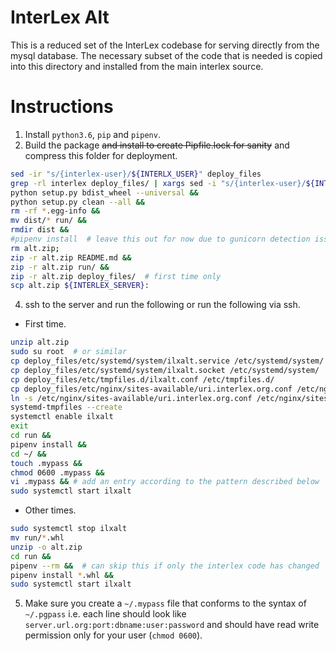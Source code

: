 # InterLex Alt
This is a reduced set of the InterLex codebase for serving directly
from the mysql database. The necessary subset of the code that is needed
is copied into this directory and installed from the main interlex source.

# Instructions
1. Install `python3.6`, `pip` and `pipenv`.
2. Build the package ~~and install to create Pipfile.lock for sanity~~
and compress this folder for deployment.
```bash
sed -ir "s/{interlex-user}/${INTERLX_USER}" deploy_files
grep -rl interlex deploy_files/ | xargs sed -i "s/{interlex-user}/${INTERLEX_USER}/g"
python setup.py bdist_wheel --universal &&
python setup.py clean --all &&
rm -rf *.egg-info &&
mv dist/* run/ &&
rmdir dist &&
#pipenv install  # leave this out for now due to gunicorn detection issues
rm alt.zip;
zip -r alt.zip README.md &&
zip -r alt.zip run/ &&
zip -r alt.zip deploy_files/  # first time only
scp alt.zip ${INTERLEX_SERVER}:
```
4. ssh to the server and run the following or run the following via ssh.
* First time.
```bash
unzip alt.zip
sudo su root  # or similar
cp deploy_files/etc/systemd/system/ilxalt.service /etc/systemd/system/
cp deploy_files/etc/systemd/system/ilxalt.socket /etc/systemd/system/
cp deploy_files/etc/tmpfiles.d/ilxalt.conf /etc/tmpfiles.d/
cp deploy_files/etc/nginx/sites-available/uri.interlex.org.conf /etc/nginx/sites-available/ # carful here
ln -s /etc/nginx/sites-available/uri.interlex.org.conf /etc/nginx/sites-enabled/uri.interlex.org.conf
systemd-tmpfiles --create
systemctl enable ilxalt
exit
cd run &&
pipenv install &&
cd ~/ &&
touch .mypass &&
chmod 0600 .mypass &&
vi .mypass && # add an entry according to the pattern described below
sudo systemctl start ilxalt
```
* Other times.
```bash
sudo systemctl stop ilxalt
mv run/*.whl
unzip -o alt.zip
cd run &&
pipenv --rm &&  # can skip this if only the interlex code has changed
pipenv install *.whl &&
sudo systemctl start ilxalt
```
5. Make sure you create a `~/.mypass` file that conforms to the syntax of `~/.pgpass`
i.e. each line should look like `server.url.org:port:dbname:user:password` and should
have read write permission only for your user (`chmod 0600`).
